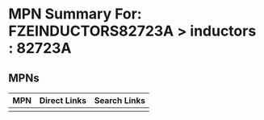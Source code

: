 



# MPN Summary For: FZEINDUCTORS82723A > inductors : 82723A

## MPNs
  

|MPN|Direct Links|Search Links|
| :--- | :--- | :--- |
||||
